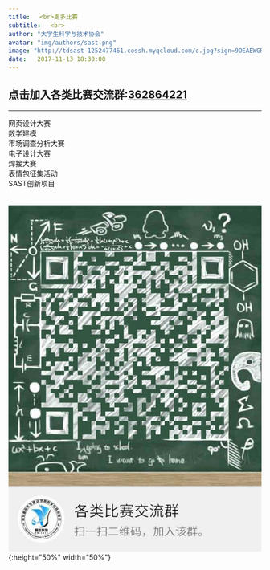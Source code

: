 ```yaml
---
title: 　<br>更多比赛
subtitle: 　<br>
author: "大学生科学与技术协会"
avatar: "img/authors/sast.png"
image: "http://tdsast-1252477461.cossh.myqcloud.com/c.jpg?sign=9OEAEWGRRmhxbrqrcvnGoHIfA/RhPTEyNTI0Nzc0NjEmaz1BS0lENTRyUm95ZGpMbzU5MmlRWmloVDJPcEJOTUNwR3VaUDImZT0xNTE2MjkzMTUxJnQ9MTUxMzcwMTE1MSZyPTMxNjYzNDMzOSZmPS9jLmpwZyZiPXRkc2FzdA=="
date:   2017-11-13 18:30:00
---
```


## 点击加入各类比赛交流群:<a href="https://jq.qq.com/?_wv=1027&k=5ty0rf5" styles="color:red">362864221</a>
---
网页设计大赛<br>数学建模<br>市场调查分析大赛<br>电子设计大赛<br>焊接大赛<br>表情包征集活动<br>SAST创新项目  
<br><br>
![各类比赛交流群](img/c.jpg){:height="50%" width="50%"}
